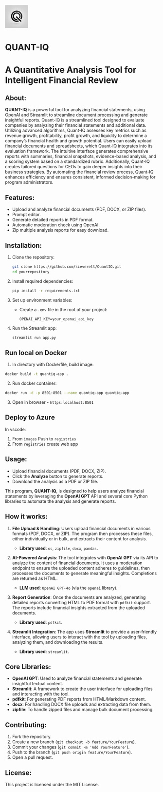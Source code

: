 # ![QuantIQ Logo](imgs/quantiq_logo_75x75.jpg) 
# QUANT-IQ
# A Quantitative Analysis Tool for Intelligent Financial Review

## About:
**QUANT-IQ** is a powerful tool for analyzing financial statements, using OpenAI and Streamlit to streamline document processing and generate insightful reports. Quant-IQ is a streamlined tool designed to evaluate companies by analyzing their financial statements and additional data. Utilizing advanced algorithms, Quant-IQ assesses key metrics such as revenue growth, profitability, profit growth, and liquidity to determine a company’s financial health and growth potential. Users can easily upload financial documents and spreadsheets, which Quant-IQ integrates into its evaluation framework. The intuitive interface generates comprehensive reports with summaries, financial snapshots, evidence-based analysis, and a scoring system based on a standardized rubric. Additionally, Quant-IQ creates tailored questions for CEOs to gain deeper insights into their business strategies. By automating the financial review process, Quant-IQ enhances efficiency and ensures consistent, informed decision-making for program administrators.

## Features:
- Upload and analyze financial documents (PDF, DOCX, or ZIP files).
- Prompt editor.
- Generate detailed reports in PDF format.
- Automatic moderation check using OpenAI.
- Zip multiple analysis reports for easy download.

## Installation:
1. Clone the repository:
   ```bash
   git clone https://github.com/sieverett/QuantIQ.git
   cd yourrepository
   ```
2. Install required dependencies:
   ```bash
   pip install -r requirements.txt
   ```

3. Set up environment variables:
   - Create a `.env` file in the root of your project:
     ```
     OPENAI_API_KEY=your_openai_api_key
     ```

4. Run the Streamlit app:
   ```bash
   streamlit run app.py
   ```

## Run local on Docker

1. In directory with Dockerfile, build image:
```bash
docker build -t quantiq-app .
```
2. Run docker container:
```bash
docker run -d -p 8501:8501 --name quantiq-app quantiq-app
```
3. Open in browser - `https:localhost:8501`

## Deploy to Azure

In vscode:
1. From `images` Push to `registries`
2. From `registries` create web app


## Usage:
- Upload financial documents (PDF, DOCX, ZIP).
- Click the **Analyze** button to generate reports.
- Download the analysis as a PDF or ZIP file.

This program, **QUANT-IQ**, is designed to help users analyze financial statements by leveraging the **OpenAI GPT** API and several core Python libraries to automate the analysis and generate reports.

## How it works:
1. **File Upload & Handling**: Users upload financial documents in various formats (PDF, DOCX, or ZIP). The program then processes these files, either individually or in bulk, and extracts their content for analysis.
   - **Library used**: `os`, `zipfile`, `docx`, `pandas`.

2. **AI-Powered Analysis**: The tool integrates with **OpenAI GPT** via its API to analyze the content of financial documents. It uses a moderation endpoint to ensure the uploaded content adheres to guidelines, then processes the documents to generate meaningful insights. Completions are returned as HTML.
   - **LLM used**: `OpenAI GPT-4o` (via the `openai` library).
   
3. **Report Generation**: Once the documents are analyzed, generating detailed reports converting HTML to PDF format with `pdfkit` support. The reports include financial insights extracted from the uploaded documents.
   - **Library used**: `pdfkit`.

4. **Streamlit Integration**: The app uses **Streamlit** to provide a user-friendly interface, allowing users to interact with the tool by uploading files, analyzing them, and downloading the results.
   - **Library used**: `streamlit`.

## Core Libraries:
- **OpenAI GPT**: Used to analyze financial statements and generate insightful textual content.
- **Streamlit**: A framework to create the user interface for uploading files and interacting with the tool.
- **pdfkit**: For generating PDF reports from HTML/Markdown content.
- **docx**: For handling DOCX file uploads and extracting data from them.
- **zipfile**: To handle zipped files and manage bulk document processing.

## Contributing:
1. Fork the repository.
2. Create a new branch (`git checkout -b feature/YourFeature`).
3. Commit your changes (`git commit -m 'Add YourFeature'`).
4. Push to the branch (`git push origin feature/YourFeature`).
5. Open a pull request.

## License:
This project is licensed under the MIT License.